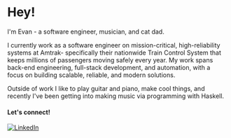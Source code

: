 # Hey!
I'm Evan - a software engineer, musician, and cat dad.

I currently work as a software engineer on mission-critical, high-reliability systems at Amtrak- specifically their nationwide Train Control System that keeps millions of passengers moving safely every year. My work spans back-end engineering, full-stack development, and automation, with a focus on building scalable, reliable, and modern solutions.

Outside of work I like to play guitar and piano, make cool things, and recently I've been getting into making music via programming with Haskell.

#### Let's connect!
[<img alt="LinkedIn" src="https://img.shields.io/badge/LinkedIn-%230E76A8.svg?&style=for-the-badge&logo=LinkedIn&logoColor=white" />](https://www.linkedin.com/in/evan-kaminsky-b249b3231/)

